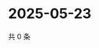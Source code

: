 # 2025-05-23

共 0 条

<!-- BEGIN ZHIHUVIDEO -->
<!-- 最后更新时间 Fri May 23 2025 19:09:47 GMT+0800 (China Standard Time) -->

<!-- END ZHIHUVIDEO -->
